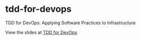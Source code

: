 # tdd-for-devops
TDD for DevOps: Applying Software Practices to Infrastructure


View the slides at [TDD for DevOps](https://aetherical.github.io/tdd-for-devops/#/)
